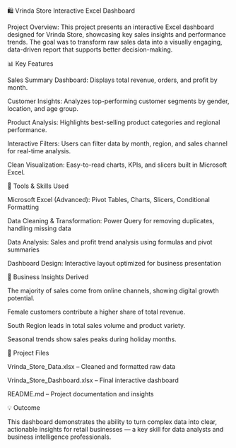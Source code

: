 🛍️ Vrinda Store Interactive Excel Dashboard

Project Overview:
This project presents an interactive Excel dashboard designed for Vrinda Store, showcasing key sales insights and performance trends. The goal was to transform raw sales data into a visually engaging, data-driven report that supports better decision-making.

📊 Key Features

Sales Summary Dashboard: Displays total revenue, orders, and profit by month.

Customer Insights: Analyzes top-performing customer segments by gender, location, and age group.

Product Analysis: Highlights best-selling product categories and regional performance.

Interactive Filters: Users can filter data by month, region, and sales channel for real-time analysis.

Clean Visualization: Easy-to-read charts, KPIs, and slicers built in Microsoft Excel.

🧠 Tools & Skills Used

Microsoft Excel (Advanced): Pivot Tables, Charts, Slicers, Conditional Formatting

Data Cleaning & Transformation: Power Query for removing duplicates, handling missing data

Data Analysis: Sales and profit trend analysis using formulas and pivot summaries

Dashboard Design: Interactive layout optimized for business presentation

🎯 Business Insights Derived

The majority of sales come from online channels, showing digital growth potential.

Female customers contribute a higher share of total revenue.

South Region leads in total sales volume and product variety.

Seasonal trends show sales peaks during holiday months.

📁 Project Files

Vrinda_Store_Data.xlsx – Cleaned and formatted raw data

Vrinda_Store_Dashboard.xlsx – Final interactive dashboard

README.md – Project documentation and insights

💡 Outcome

This dashboard demonstrates the ability to turn complex data into clear, actionable insights for retail businesses — a key skill for data analysts and business intelligence professionals.
